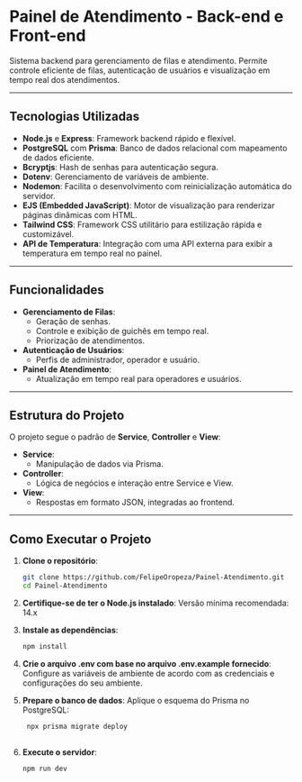 # Painel de Atendimento - Back-end e Front-end

Sistema backend para gerenciamento de filas e atendimento. Permite controle eficiente de filas, autenticação de usuários e visualização em tempo real dos atendimentos.

---

## Tecnologias Utilizadas

- **Node.js** e **Express**: Framework backend rápido e flexível.
- **PostgreSQL** com **Prisma**: Banco de dados relacional com mapeamento de dados eficiente.
- **Bcryptjs**: Hash de senhas para autenticação segura.
- **Dotenv**: Gerenciamento de variáveis de ambiente.
- **Nodemon**: Facilita o desenvolvimento com reinicialização automática do servidor.
- **EJS (Embedded JavaScript)**: Motor de visualização para renderizar páginas dinâmicas com HTML.
- **Tailwind CSS**: Framework CSS utilitário para estilização rápida e customizável.
- **API de Temperatura**: Integração com uma API externa para exibir a temperatura em tempo real no painel.

---

## Funcionalidades

- **Gerenciamento de Filas**:
  - Geração de senhas.
  - Controle e exibição de guichês em tempo real.
  - Priorização de atendimentos.
- **Autenticação de Usuários**:
  - Perfis de administrador, operador e usuário.
- **Painel de Atendimento**:
  - Atualização em tempo real para operadores e usuários.

---

## Estrutura do Projeto

O projeto segue o padrão de **Service**, **Controller** e **View**:

- **Service**:
  - Manipulação de dados via Prisma.
- **Controller**:
  - Lógica de negócios e interação entre Service e View.
- **View**:
  - Respostas em formato JSON, integradas ao frontend.

---

## Como Executar o Projeto

1. **Clone o repositório**:
   ```bash
   git clone https://github.com/FelipeOropeza/Painel-Atendimento.git
   cd Painel-Atendimento

2. **Certifique-se de ter o Node.js instalado**:
  Versão mínima recomendada: 14.x

3. **Instale as dependências**:
   ```bash
   npm install

4. **Crie o arquivo .env com base no arquivo .env.example fornecido**:
   Configure as variáveis de ambiente de acordo com as credenciais e configurações do seu ambiente.

5. **Prepare o banco de dados**: Aplique o esquema do Prisma no PostgreSQL:
   ```bash
    npx prisma migrate deploy
  
6. **Execute o servidor**:
    ```bash
    npm run dev
